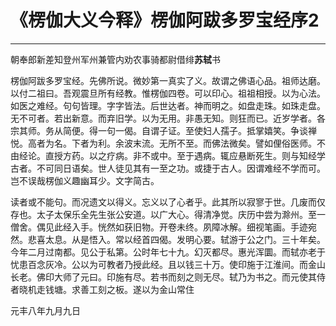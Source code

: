 # 《楞伽大义今释》楞伽阿跋多罗宝经序2

------

朝奉郎新差知登州军州兼管内劝农事骑都尉借绯**苏轼**书

楞伽阿跋多罗宝经。先佛所说。微妙第一真实了义。故谓之佛语心品。祖师达磨。以付二祖曰。吾观震旦所有经教。惟楞伽四卷。可以印心。祖祖相授。以为心法。如医之难经。句句皆理。字字皆法。后世达者。神而明之。如盘走珠。如珠走盘。无不可者。若出新意。而弃旧学。以为无用。非愚无知。则狂而已。近岁学者。各宗其师。务从简便。得一句一偈。自谓子证。至使妇人孺子。抵掌嬉笑。争谈禅悦。高者为名。下者为利。余波末流。无所不至。而佛法微矣。譬如俚俗医师。不由经论。直授方药。以之疗病。非不或中。至于遇病。辄应悬断死生。则与知经学古者。不可同日语矣。世人徒见其有一至之功。或捷于古人。因谓难经不学而可。岂不误哉楞伽义趣幽耳少。文字简古。

读者或不能句。而况遗文以得义。忘义以了心者乎。此其所以寂寥于世。几废而仅存也。太子太保乐全先生张公安道。以广大心。得清净觉。庆历中尝为滁州。至一僧舍。偶见此经入手。恍然如获旧物。开卷未终。夙障冰解。细视笔画。手迹宛然。悲喜太息。从是悟入。常以经首四偈。发明心要。轼游于公之门。三十年矣。今年二月过南都。见公于私第。公时年七十九。幻灭都尽。惠光浑圜。而轼亦老于忧患百念灰冷。公以为可教者乃授此经。且以钱三十万。使印施于江淮间。而金山长老。佛印大师了元曰。印施有尽。若书而刻之则无尽。轼乃为书之。而元使其侍者晓机走钱塘。求善工刻之板。遂以为金山常住

元丰八年九月九日


